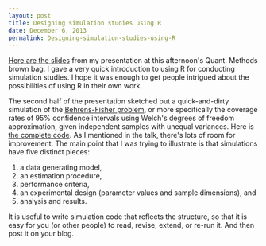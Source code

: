 ```yaml
---
layout: post
title: Designing simulation studies using R
date: December 6, 2013
permalink: Designing-simulation-studies-using-R
---
```


[Here are the slides]({{site.url}}/files/Designing-simulation-studies-using-R.pdf) from my presentation at this afternoon's Quant. Methods brown bag. I gave a very quick introduction to using R for conducting simulation studies. I hope it was enough to get people intrigued about the possibilities of using R in their own work.

The second half of the presentation sketched out a quick-and-dirty simulation of the [Behrens-Fisher problem](http://en.wikipedia.org/wiki/Behrens%E2%80%93Fisher_problem), or more specifically the coverage rates of 95% confidence intervals using Welch's degrees of freedom approximation, given independent samples with unequal variances. Here is [the complete code](https://gist.github.com/jepusto/7686463). As I mentioned in the talk, there's lots of room for improvement. The main point that I was trying to illustrate is that simulations have five distinct pieces:

1. a data generating model,
2. an estimation procedure,
3. performance criteria,
4. an experimental design (parameter values and sample dimensions), and
5. analysis and results.

It is useful to write simulation code that reflects the structure, so that it is easy for you (or other people) to read, revise, extend, or re-run it. And then post it on your blog.
